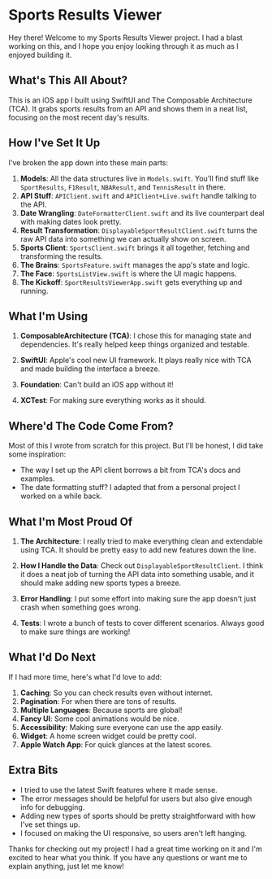 # Sports Results Viewer

Hey there! Welcome to my Sports Results Viewer project. I had a blast working on this, and I hope you enjoy looking through it as much as I enjoyed building it.

## What's This All About?

This is an iOS app I built using SwiftUI and The Composable Architecture (TCA). It grabs sports results from an API and shows them in a neat list, focusing on the most recent day's results.

## How I've Set It Up

I've broken the app down into these main parts:

1. **Models**: All the data structures live in `Models.swift`. You'll find stuff like `SportResults`, `F1Result`, `NBAResult`, and `TennisResult` in there.
2. **API Stuff**: `APIClient.swift` and `APIClient+Live.swift` handle talking to the API.
3. **Date Wrangling**: `DateFormatterClient.swift` and its live counterpart deal with making dates look pretty.
4. **Result Transformation**: `DisplayableSportResultClient.swift` turns the raw API data into something we can actually show on screen.
5. **Sports Client**: `SportsClient.swift` brings it all together, fetching and transforming the results.
6. **The Brains**: `SportsFeature.swift` manages the app's state and logic.
7. **The Face**: `SportsListView.swift` is where the UI magic happens.
8. **The Kickoff**: `SportResultsViewerApp.swift` gets everything up and running.

## What I'm Using

1. **ComposableArchitecture (TCA)**: I chose this for managing state and dependencies. It's really helped keep things organized and testable.

2. **SwiftUI**: Apple's cool new UI framework. It plays really nice with TCA and made building the interface a breeze.

3. **Foundation**: Can't build an iOS app without it!

4. **XCTest**: For making sure everything works as it should.

## Where'd The Code Come From?

Most of this I wrote from scratch for this project. But I'll be honest, I did take some inspiration:

- The way I set up the API client borrows a bit from TCA's docs and examples.
- The date formatting stuff? I adapted that from a personal project I worked on a while back.

## What I'm Most Proud Of

1. **The Architecture**: I really tried to make everything clean and extendable using TCA. It should be pretty easy to add new features down the line.

2. **How I Handle the Data**: Check out `DisplayableSportResultClient`. I think it does a neat job of turning the API data into something usable, and it should make adding new sports types a breeze.

3. **Error Handling**: I put some effort into making sure the app doesn't just crash when something goes wrong.

4. **Tests**: I wrote a bunch of tests to cover different scenarios. Always good to make sure things are working!

## What I'd Do Next

If I had more time, here's what I'd love to add:

1. **Caching**: So you can check results even without internet.
2. **Pagination**: For when there are tons of results.
3. **Multiple Languages**: Because sports are global!
4. **Fancy UI**: Some cool animations would be nice.
5. **Accessibility**: Making sure everyone can use the app easily.
6. **Widget**: A home screen widget could be pretty cool.
7. **Apple Watch App**: For quick glances at the latest scores.

## Extra Bits

- I tried to use the latest Swift features where it made sense.
- The error messages should be helpful for users but also give enough info for debugging.
- Adding new types of sports should be pretty straightforward with how I've set things up.
- I focused on making the UI responsive, so users aren't left hanging.

Thanks for checking out my project! I had a great time working on it and I'm excited to hear what you think. If you have any questions or want me to explain anything, just let me know!
